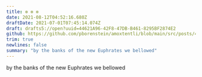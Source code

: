 ```yaml
---
title: ✼ ✼ ✼
date: 2021-08-12T04:52:16.680Z
draftDate: 2021-07-01T07:45:14.074Z
draft: drafts5://open?uuid=44621A96-42F8-47DB-B461-8295BF2874E2
github: https://github.com/pborenstein/amoxtentli/blob/main/src/posts/44621a96-42f8-47db-b461-8295bf2874e2.md
trim: true
newlines: false
summary: "by the banks of the new Euphrates we bellowed"
---
```


by the banks of the new Euphrates we bellowed
